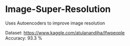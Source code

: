 # Image-Super-Resolution
Uses Autoencoders to improve image resolution

Dataset: https://www.kaggle.com/atulanandjha/lfwpeople <br>
Accuracy: 93.3 %
